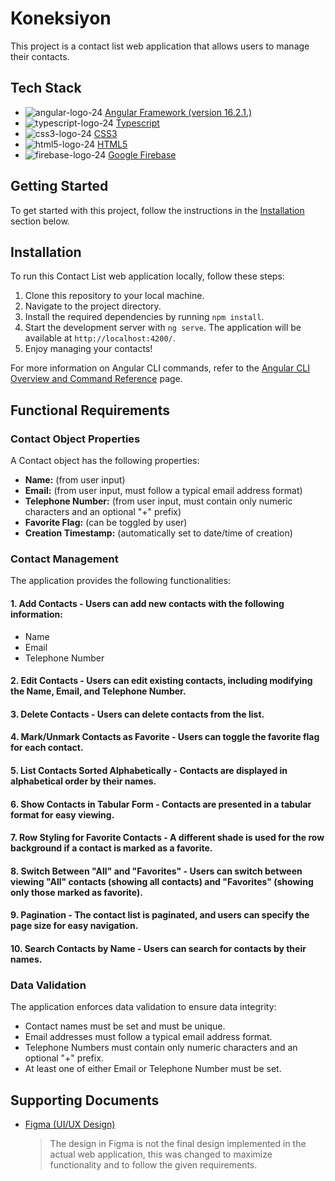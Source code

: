 # Koneksiyon

This project is a contact list web application that allows users to manage their contacts.  

## Tech Stack
- ![angular-logo-24](https://github.com/mapaulineyvanaamores/Koneksiyon/assets/75066763/98bcec34-1404-4704-af67-1a8c90f5d4c5) [Angular Framework (version 16.2.1.)](https://angular.io)
- ![typescript-logo-24](https://github.com/mapaulineyvanaamores/Koneksiyon/assets/75066763/9237cc82-a714-47b2-b919-1e0d8a2d9eb1) [Typescript](https://www.typescriptlang.org)
- ![css3-logo-24](https://github.com/mapaulineyvanaamores/Koneksiyon/assets/75066763/d46419ee-9dfe-4c96-af06-3064b7b6d722) [CSS3](https://developer.mozilla.org/en-US/docs/Web/CSS)
- ![html5-logo-24](https://github.com/mapaulineyvanaamores/Koneksiyon/assets/75066763/23abf0b4-b87c-4167-ac85-f3dea564a6bd) [HTML5](https://developer.mozilla.org/en-US/docs/Web/HTML)
- ![firebase-logo-24](https://github.com/mapaulineyvanaamores/Koneksiyon/assets/75066763/34ce7b21-c692-457e-b978-b95dc9d96f00) [Google Firebase](https://firebase.google.com)


## Getting Started

To get started with this project, follow the instructions in the [Installation](#installation) section below.

## Installation

To run this Contact List web application locally, follow these steps:

1. Clone this repository to your local machine.
2. Navigate to the project directory.
3. Install the required dependencies by running `npm install`.
4. Start the development server with `ng serve`. The application will be available at `http://localhost:4200/`.
5. Enjoy managing your contacts!

For more information on Angular CLI commands, refer to the [Angular CLI Overview and Command Reference](https://angular.io/cli) page.

## Functional Requirements

### Contact Object Properties

A Contact object has the following properties:

- **Name:** (from user input)
- **Email:** (from user input, must follow a typical email address format)
- **Telephone Number:** (from user input, must contain only numeric characters and an optional "+" prefix)
- **Favorite Flag:** (can be toggled by user)
- **Creation Timestamp:** (automatically set to date/time of creation)

### Contact Management

The application provides the following functionalities:

#### **1. Add Contacts** - Users can add new contacts with the following information:
  - Name
  - Email
  - Telephone Number

#### **2. Edit Contacts** - Users can edit existing contacts, including modifying the Name, Email, and Telephone Number.

#### **3. Delete Contacts** - Users can delete contacts from the list.

#### **4. Mark/Unmark Contacts as Favorite** - Users can toggle the favorite flag for each contact.

#### **5. List Contacts Sorted Alphabetically** - Contacts are displayed in alphabetical order by their names.

#### **6. Show Contacts in Tabular Form** - Contacts are presented in a tabular format for easy viewing.

#### **7. Row Styling for Favorite Contacts** - A different shade is used for the row background if a contact is marked as a favorite.

#### **8. Switch Between "All" and "Favorites"** - Users can switch between viewing "All" contacts (showing all contacts) and "Favorites" (showing only those marked as favorite).

#### **9. Pagination** - The contact list is paginated, and users can specify the page size for easy navigation.

#### **10. Search Contacts by Name** - Users can search for contacts by their names.

### Data Validation

The application enforces data validation to ensure data integrity:

- Contact names must be set and must be unique.
- Email addresses must follow a typical email address format.
- Telephone Numbers must contain only numeric characters and an optional "+" prefix.
- At least one of either Email or Telephone Number must be set.

## Supporting Documents
- [Figma (UI/UX Design)](https://www.figma.com/file/wAaSSo6rbamVj7NUWSBUey/Contact-List-Web-Application?type=design&node-id=1%3A4&mode=design&t=rtBRQf0sFS6S7E5s-1)
  > The design in Figma is not the final design implemented in the actual web application, this was changed to maximize functionality and to follow the given requirements.
